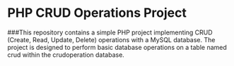 # PHP CRUD Operations Project
 ###This repository contains a simple PHP project implementing CRUD (Create, Read, Update, Delete) operations with a MySQL database. The project is designed to perform basic database operations on a table named crud within the crudoperation database.
